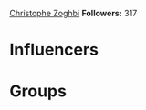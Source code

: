 
[Christophe Zoghbi](https://twitter.com/kristoffzoghbi)
**Followers:** 317

<!-- TITLE: Communities -->
<!-- SUBTITLE: A quick summary of Communities -->

# Influencers
<div class=influencers>


</div>

# Groups
<div class=groups>


</div>

